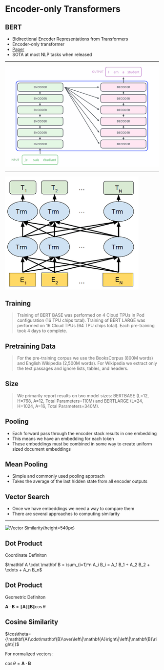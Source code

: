 Encoder-only Transformers
=========================

BERT
----

- Bidirectional Encoder Representations from
Transformers
- Encoder-only transformer
- [Paper](https://arxiv.org/pdf/1810.04805.pdf)
- SOTA at most NLP tasks when released

---

![Transformer](media/transformer-basic.png)

---

![BERT](media/bert.png)

Training
--------

> Training of BERT BASE was performed on 4 Cloud TPUs in Pod configuration (16 TPU chips total). Training of BERT LARGE was performed on 16 Cloud TPUs (64 TPU chips total). Each pre-training took 4 days to complete.

Pretraining Data
----------------

> For the pre-training corpus we use the BooksCorpus (800M words) and English Wikipedia (2,500M words). For Wikipedia we extract only the text passages and ignore lists, tables, and headers.

Size
----

> We primarily report results on two model sizes: BERTBASE (L=12, H=768, A=12, Total Parameters=110M) and BERTLARGE (L=24, H=1024, A=16, Total Parameters=340M).

Pooling
-------

- Each forward pass through the encoder stack results in one embedding
- This means we have an embedding for each token
- These embeddings must be combined in some way to create uniform sized document embeddings

Mean Pooling
------------

- Simple and commonly used pooling approach
- Takes the average of the last hidden state from all encoder outputs

Vector Search
-------------

- Once we have embeddings we need a way to compare them
- There are several approaches to computing similarity

---

![Vector Similarity](https://upload.wikimedia.org/wikipedia/commons/7/76/Inner-product-angle.svg){height=540px}

Dot Product
-----------

Coordinate Definiton

$\mathbf A \cdot \mathbf B = \sum_{i=1}^n A_i B_i = A_1 B_1 + A_2 B_2 + \cdots + A_n B_n$

Dot Product
-----------

Geometric Definiton

$\mathbf{A}\cdot\mathbf{B}=\left\|\mathbf{A}\right\|\left\|\mathbf{B}\right\|\cos\theta$

Cosine Similarity
-----------------

$\cos\theta={\mathbf{A}\cdot\mathbf{B}\over\left\|\mathbf{A}\right\|\left\|\mathbf{B}\right\|}$

For normalized vectors:

$\cos\theta=\mathbf{A}\cdot\mathbf{B}$
